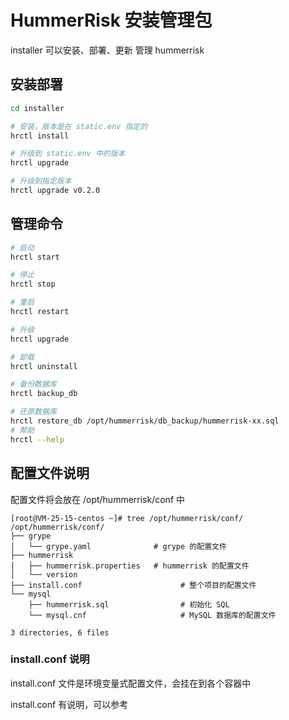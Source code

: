 # HummerRisk 安装管理包

installer 可以安装、部署、更新 管理 hummerrisk

## 安装部署

```bash
cd installer

# 安装，版本是在 static.env 指定的
hrctl install

# 升级到 static.env 中的版本
hrctl upgrade

# 升级到指定版本
hrctl upgrade v0.2.0
```


## 管理命令

```bash
# 启动
hrctl start

# 停止
hrctl stop

# 重启
hrctl restart

# 升级
hrctl upgrade

# 卸载
hrctl uninstall

# 备份数据库
hrctl backup_db

# 还原数据库
hrctl restore_db /opt/hummerrisk/db_backup/hummerrisk-xx.sql
# 帮助
hrctl --help
```

## 配置文件说明

配置文件将会放在 /opt/hummerrisk/conf 中

```
[root@VM-25-15-centos ~]# tree /opt/hummerrisk/conf/
/opt/hummerrisk/conf/
├── grype
│   └── grype.yaml              # grype 的配置文件
├── hummerrisk
│   ├── hummerrisk.properties   # hummerrisk 的配置文件
│   └── version
├── install.conf                      # 整个项目的配置文件
└── mysql
    ├── hummerrisk.sql                # 初始化 SQL
    └── mysql.cnf                     # MySQL 数据库的配置文件

3 directories, 6 files
```

### install.conf 说明

install.conf 文件是环境变量式配置文件，会挂在到各个容器中

install.conf 有说明，可以参考
